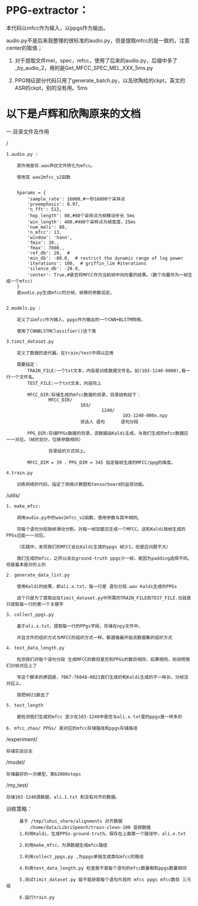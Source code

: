 

# PPG-extractor：

本代码以mfcc作为输入，以ppgs作为输出。

audio.py不是后来我整理的很标准的audio.py，但是提取mfcc的是一致的，注意center的取值；

1. 对于提取文件mel，spec，mfcc，使用了后来的audio.py，后缀中多了_by_audio_2，用的是Get_MFCC_SPEC_MEL_XXX_5ms.py

2. PPG特征部分代码只用了generate_batch.py，以及欣陶给的ckpt，英文的ASR的ckpt，别的没有用。5ms


# 以下是卢辉和欣陶原来的文档



一.目录文件及作用

/

	1.audio.py : 

		其作用是将.wav声纹文件转化为mfcc。

		使用其 wav2mfcc_v2函数


		hparams = {
		    'sample_rate': 16000,#一秒16000个采样点
		    'preemphasis': 0.97,
		    'n_fft': 512,
		    'hop_length': 80,#80个采样点为帧移动步长 5ms
		    'win_length': 400,#400个采样点为帧宽度，25ms
		    'num_mels': 80,
		    'n_mfcc': 13,
		    'window': 'hann',
		    'fmin': 30.,
		    'fmax': 7600.,
		    'ref_db': 20,  #
		    'min_db': -80.0,  # restrict the dynamic range of log power
		    'iterations': 100,  # griffin_lim #iterations
		    'silence_db': -28.0,
		    'center': True,#是否将MFCC作为当前帧中间向量的结果。（数个向量作为一帧生成一个mfcc)
		}
		是audio.py生成mfcc的分帧、帧移的参数设定。


	2.models.py : 

		定义了以mfcc作为输入，ppgs作为输出的一个CNN+BLSTM网络。

		使用了CNNBLSTMClassifier()这个类

	3.timit_dataset.py

		定义了数据的迭代器。在train/test中得以应用

		需要指定：
			TRAIN_FILE:一个txt文本，内容是训练数据文件名。如(103-1240-0000),每一行一个文件名。
			TEST_FILE:一个txt文本，内容同上

			MFCC_DIR:存储生成的mfcc数据的目录，目录结构如下：
					MFCC_DIR/
								103/
										1240/
												103-1240-000x.npy
								说话人	语句		语句分段

			PPG_DIR:存储PPGs数据的目录，该数据由Kaldi生成，与我们生成的mfcc数据应一一对应。（帧的划分，位移参数相同）

					目录组织方式同上。

			MFCC_DIM = 39 ，PPG_DIM = 345 指定每帧生成的MFCC/ppg的维度。

	4.train.py

		训练网络的代码，指定了网络计算图和tensorboard的监视功能。

/utils/


	1. make_mfcc:

		调用audio.py中的wav2mfcc_v2函数，使用参数与其中相同。

		将每个语句分段按帧滑动分割，对每一帧加窗后生成一个MFCC。这和Kaldi按帧生成的PPGs应能一一对应。

		（实践中，发现我们的MFCC会比Kaldi生成的ppgs 帧少1，但是应问题不大）

		我们生成的mfcc，之所以会比ground-truth ppgs少一帧，是因为padding选择不同。但是基本是对的上的

	2. generate_data_list.py

		使用Kaldi的结果，即ali.x.txt，每一行是 语句分段.wav Kaldi生成的PPGs

		这个只是为了提取出在timit_dataset.py中所需的TRAIN_FILE和TEST_FILE.也就是只提取每一行的第一个关键字

	3. collect_ppgs.py

		基于ali.x.txt，提取每一行的PPgs字段，存储在npy文件中。

		并且文件的组织方式与MFCC的组织方式一样。都遵循最开始该数据集的组织方式

	4. test_data_length.py

		检测我们对每个语句分段 生成MFCC的数目是否和PPGs的数目相同，如果相同，则说明我们分帧对应上了

		写这个脚本的原因是，7067-76048-0021我们生成的和Kaldi生成的不一样长，分帧没对应上。

		我把0021删去了

	5. test_length

		是检测我们生成的mfcc 至少在103-1240中是否与ali.x.txt里的ppgs是一样多的

	6. mfcc_zhao/ PPGs/ 是对应的mfcc存储路径和ppgs存储路径


/experiment/
	
	存储实验日志


/model/

	存储最好的一次模型，第62000steps

/my_test/

	存储103-1240源数据，ali.1.txt 和没有对齐的数据。







训练策略：

         基于 /tmp/luhui_share/alignments 对齐数据
             /home/data/LibriSpeech/train-clean-100 音频数据
         1.利用Kaldi，生成PPGs-ground-truth。保存在上面第一个路径中，ali.x.txt

         2.利用make_mfcc，为源数据生成mfcc路径

         3.利用collect_ppgs.py ,为ppgs单独生成类似mfcc的路径

         4.利用test_data_length.py 检查是不是每个语句的mfcc数量都和ppgs数量相同

         5.测试timit_dataset.py 能不能获取每个语句片段的 mfcc ppgs mfcc数目 三元组

         6.运行train.py












